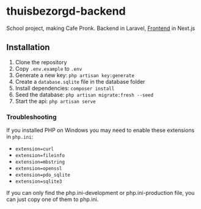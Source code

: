 # thuisbezorgd-backend

School project, making Cafe Pronk. Backend in Laravel, [Frontend](https://github.com/Rutger505/cafe-pronk-frontend) in Next.js

## Installation

1. Clone the repository
2. Copy `.env.example` to `.env`
3. Generate a new key: `php artisan key:generate`
4. Create a `database.sqlite` file in the database folder
5. Install dependencies: `composer install`
6. Seed the database: `php artisan migrate:fresh --seed`
7. Start the api: `php artisan serve`

### Troubleshooting

If you installed PHP on Windows you may need to enable these extensions in `php.ini`:

- `extension=curl`
- `extension=fileinfo`
- `extension=mbstring`
- `extension=openssl`
- `extension=pdo_sqlite`
- `extension=sqlite3`

If you can only find the php.ini-development or php.ini-production file, you can just copy one of them to php.ini.
